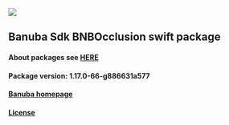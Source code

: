 [![](https://www.banuba.com/hubfs/Banuba_November2018/Images/Banuba%20SDK.png)](https://docs.banuba.com/far-sdk/tutorials/development/basic_integration?platform=ios)

## Banuba Sdk BNBOcclusion swift package

#### About packages see [HERE](https://docs.banuba.com/far-sdk/tutorials/development/installation?platform=ios)

#### Package version: **1.17.0-66-g886631a577**

#### **[Banuba homepage](https://banuba.com)**

#### **[License](https://www.banuba.com/terms)**
